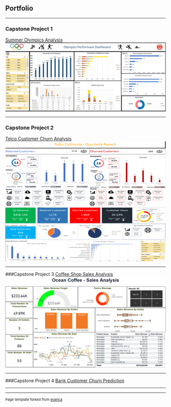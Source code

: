## Portfolio

---

### Capstone Project 1

[Summer Olympics Analysis](https://github.com/jianhaoo/Capstone-1-Olympics-Analysis)
<img src="images/olympics_dashboard.png?raw=true"/>

---

### Capstone Project 2

[Telco Customer Churn Analysis](https://github.com/jianhaoo/Capstone-2---Telco-Churn)
<img src="images/telco_dashboard.png?raw=true"/>

---

###Capstone Project 3
[Coffee Shop Sales Analysis](https://github.com/jianhaoo/Capstone-3---Coffee-Shop-Sales-Analysis)
<img src="images/coffee_dashboard.png?raw=true"/>

---

###Capstone Project 4
[Bank Customer Churn Prediction](https://github.com/jianhaoo/Capstone-4---Bank-Churn-Prediction-Model)

---





---
<p style="font-size:11px">Page template forked from <a href="https://github.com/evanca/quick-portfolio">evanca</a></p>
<!-- Remove above link if you don't want to attibute -->
